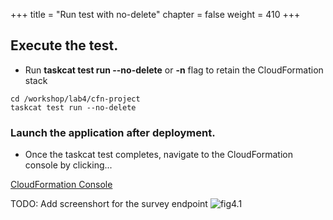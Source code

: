+++
title = "Run test with no-delete"
chapter = false
weight = 410
+++


## Execute the test. 

* Run **taskcat test run --no-delete** or **-n** flag to retain the CloudFormation stack 

```
cd /workshop/lab4/cfn-project
taskcat test run --no-delete
```

### Launch the application after deployment.

* Once the taskcat test completes, navigate to the CloudFormation console by clicking...

[CloudFormation Console](https://console.aws.amazon.com/cloudformation/home)

TODO: Add screenshort for the survey endpoint
![fig4.1](/images/survey_link.png)
